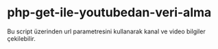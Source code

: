 # php-get-ile-youtubedan-veri-alma
Bu script üzerinden url parametresini kullanarak kanal ve video bilgiler çekilebilir.
